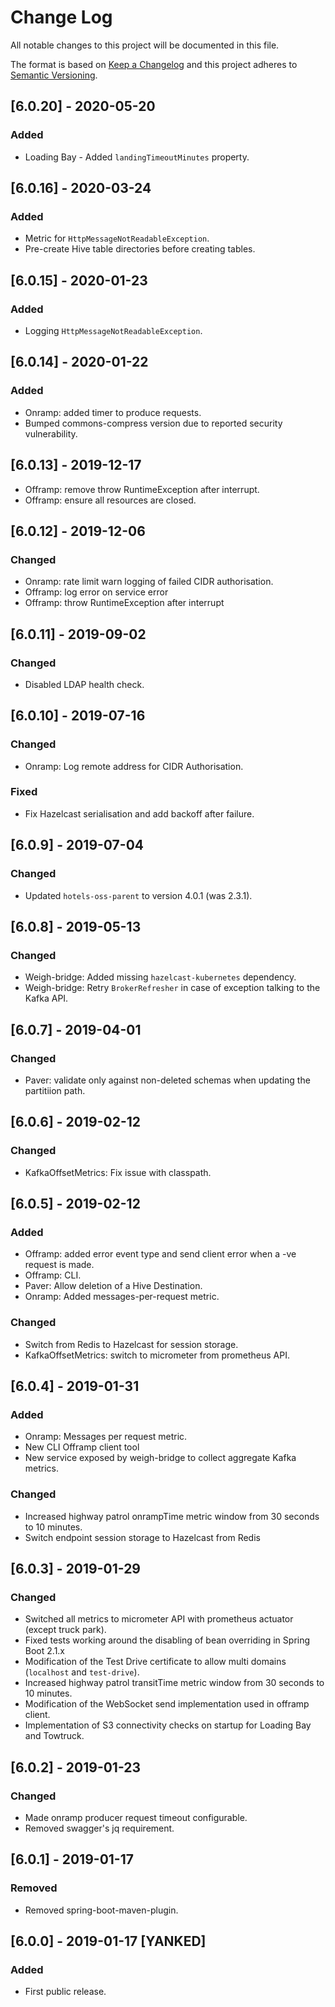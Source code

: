 # Change Log
All notable changes to this project will be documented in this file.

The format is based on [Keep a Changelog](http://keepachangelog.com/)
and this project adheres to [Semantic Versioning](http://semver.org/).

## [6.0.20] - 2020-05-20
### Added
- Loading Bay - Added `landingTimeoutMinutes` property.

## [6.0.16] - 2020-03-24
### Added
- Metric for `HttpMessageNotReadableException`.
- Pre-create Hive table directories before creating tables. 

## [6.0.15] - 2020-01-23
### Added
- Logging `HttpMessageNotReadableException`.

## [6.0.14] - 2020-01-22
### Added
- Onramp: added timer to produce requests.
- Bumped commons-compress version due to reported security vulnerability.

## [6.0.13] - 2019-12-17
- Offramp: remove throw RuntimeException after interrupt.
- Offramp: ensure all resources are closed.

## [6.0.12] - 2019-12-06
### Changed
- Onramp: rate limit warn logging of failed CIDR authorisation.
- Offramp: log error on service error
- Offramp: throw RuntimeException after interrupt

## [6.0.11] - 2019-09-02
### Changed
- Disabled LDAP health check.

## [6.0.10] - 2019-07-16
### Changed
- Onramp: Log remote address for CIDR Authorisation.
### Fixed
- Fix Hazelcast serialisation and add backoff after failure.

## [6.0.9] - 2019-07-04
### Changed
- Updated `hotels-oss-parent` to version 4.0.1 (was 2.3.1).

## [6.0.8] - 2019-05-13
### Changed
- Weigh-bridge: Added missing `hazelcast-kubernetes` dependency.
- Weigh-bridge: Retry `BrokerRefresher` in case of exception talking to the Kafka API.

## [6.0.7] - 2019-04-01
### Changed
- Paver: validate only against non-deleted schemas when updating the partitiion path.

## [6.0.6] - 2019-02-12
### Changed
- KafkaOffsetMetrics: Fix issue with classpath.

## [6.0.5] - 2019-02-12
### Added
- Offramp: added error event type and send client error when a -ve request is made.
- Offramp: CLI.
- Paver: Allow deletion of a Hive Destination.
- Onramp: Added messages-per-request metric.
### Changed
- Switch from Redis to Hazelcast for session storage.
- KafkaOffsetMetrics: switch to micrometer from prometheus API.

## [6.0.4] - 2019-01-31
### Added
- Onramp: Messages per request metric.
- New CLI Offramp client tool
- New service exposed by weigh-bridge to collect aggregate Kafka metrics.

### Changed
- Increased highway patrol onrampTime metric window from 30 seconds to 10 minutes.
- Switch endpoint session storage to Hazelcast from Redis

## [6.0.3] - 2019-01-29
### Changed
- Switched all metrics to micrometer API with prometheus actuator (except truck park).
- Fixed tests working around the disabling of bean overriding in Spring Boot 2.1.x
- Modification of the Test Drive certificate to allow multi domains (`localhost` and `test-drive`).
- Increased highway patrol transitTime metric window from 30 seconds to 10 minutes.
- Modification of the WebSocket send implementation used in offramp client. 
- Implementation of S3 connectivity checks on startup for Loading Bay and Towtruck.

## [6.0.2] - 2019-01-23
### Changed
- Made onramp producer request timeout configurable.
- Removed swagger's jq requirement.

## [6.0.1] - 2019-01-17
### Removed
- Removed spring-boot-maven-plugin.

## [6.0.0] - 2019-01-17 [YANKED]
### Added
- First public release.
